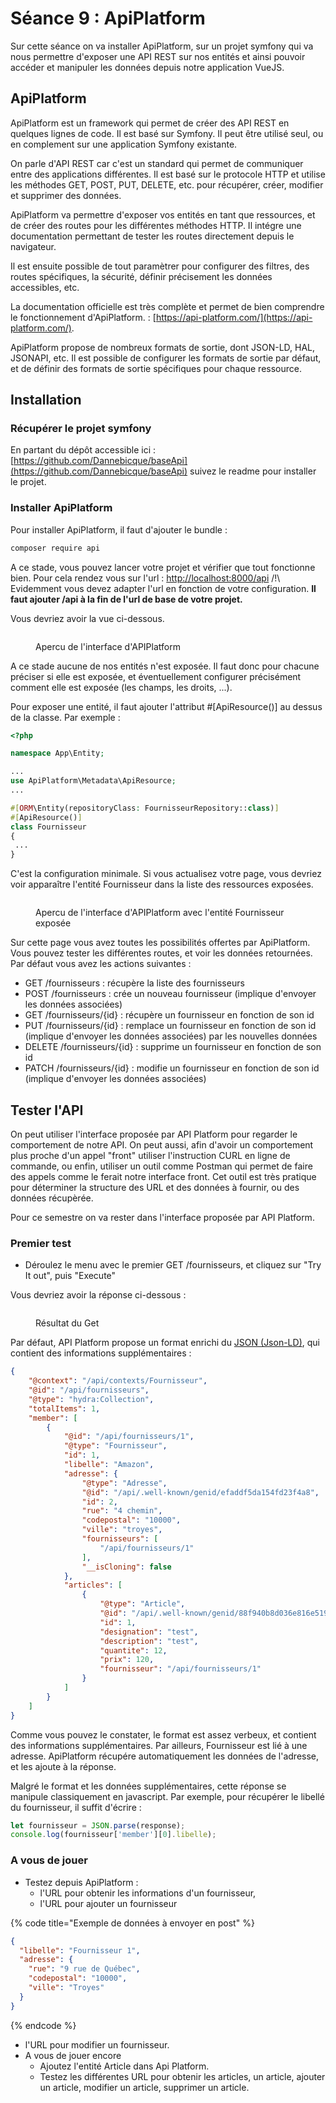 # Séance 9 : ApiPlatform

Sur cette séance on va installer ApiPlatform, sur un projet symfony qui va nous permettre d'exposer une API REST sur nos entités et ainsi pouvoir accéder et manipuler les données depuis notre application VueJS.

## ApiPlatform

ApiPlatform est un framework qui permet de créer des API REST en quelques lignes de code. Il est basé sur Symfony. Il peut être utilisé seul, ou en complement sur une application Symfony existante.

On parle d'API REST car c'est un standard qui permet de communiquer entre des applications différentes. Il est basé sur le protocole HTTP et utilise les méthodes GET, POST, PUT, DELETE, etc. pour récupérer, créer, modifier et supprimer des données.

ApiPlatform va permettre d'exposer vos entités en tant que ressources, et de créer des routes pour les différentes méthodes HTTP. Il intégre une documentation permettant de tester les routes directement depuis le navigateur.

Il est ensuite possible de tout paramètrer pour configurer des filtres, des routes spécifiques, la sécurité, définir précisement les données accessibles, etc.

La documentation officielle est très complète et permet de bien comprendre le fonctionnement d'ApiPlatform. : [https://api-platform.com/](https://api-platform.com/).

ApiPlatform propose de nombreux formats de sortie, dont JSON-LD, HAL, JSONAPI, etc. Il est possible de configurer les formats de sortie par défaut, et de définir des formats de sortie spécifiques pour chaque ressource.

## Installation

### Récupérer le projet symfony

En partant du dépôt accessible ici : [https://github.com/Dannebicque/baseApi](https://github.com/Dannebicque/baseApi) suivez le readme pour installer le projet.

### Installer ApiPlatform

Pour installer ApiPlatform, il faut d'ajouter le bundle :

```bash
composer require api
```

A ce stade, vous pouvez lancer votre projet et vérifier que tout fonctionne bien. Pour cela rendez vous sur l'url : [http://localhost:8000/api](http://localhost:8000/api) /!\ Evidemment vous devez adapter l'url en fonction de votre configuration. **Il faut ajouter /api à la fin de l'url de base de votre projet.**

Vous devriez avoir la vue ci-dessous.

<figure><img src="../.gitbook/assets/api1.png" alt=""><figcaption><p>Apercu de l'interface d'APIPlatform</p></figcaption></figure>

A ce stade aucune de nos entités n'est exposée. Il faut donc pour chacune préciser si elle est exposée, et éventuellement configurer précisément comment elle est exposée (les champs, les droits, ...).

Pour exposer une entité, il faut ajouter l'attribut #\[ApiResource()] au dessus de la classe. Par exemple :

```php
<?php

namespace App\Entity;

...
use ApiPlatform\Metadata\ApiResource;
...

#[ORM\Entity(repositoryClass: FournisseurRepository::class)]
#[ApiResource()]
class Fournisseur
{
 ...
}
```

C'est la configuration minimale. Si vous actualisez votre page, vous devriez voir apparaître l'entité Fournisseur dans la liste des ressources exposées.

<figure><img src="../.gitbook/assets/api2.png" alt=""><figcaption><p>Apercu de l'interface d'APIPlatform avec l'entité Fournisseur exposée</p></figcaption></figure>

Sur cette page vous avez toutes les possibilités offertes par ApiPlatform. Vous pouvez tester les différentes routes, et voir les données retournées. Par défaut vous avez les actions suivantes :

* GET /fournisseurs : récupère la liste des fournisseurs
* POST /fournisseurs : crée un nouveau fournisseur (implique d'envoyer les données associées)
* GET /fournisseurs/{id} : récupère un fournisseur en fonction de son id
* PUT /fournisseurs/{id} : remplace un fournisseur en fonction de son id (implique d'envoyer les données associées) par les nouvelles données
* DELETE /fournisseurs/{id} : supprime un fournisseur en fonction de son id
* PATCH /fournisseurs/{id} : modifie un fournisseur en fonction de son id (implique d'envoyer les données associées)

## Tester l'API

On peut utiliser l'interface proposée par API Platform pour regarder le comportement de notre API. On peut aussi, afin d'avoir un comportement plus proche d'un appel "front" utiliser l'instruction CURL en ligne de commande, ou enfin, utiliser un outil comme Postman qui permet de faire des appels comme le ferait notre interface front. Cet outil est très pratique pour déterminer la structure des URL et des données à fournir, ou des données récupèrée.

Pour ce semestre on va rester dans l'interface proposée par API Platform.

### Premier test

* Déroulez le menu avec le premier GET /fournisseurs, et cliquez sur "Try It out", puis "Execute"

Vous devriez avoir la réponse ci-dessous :

<figure><img src="../.gitbook/assets/api3.png" alt=""><figcaption><p>Résultat du Get</p></figcaption></figure>

Par défaut, API Platform propose un format enrichi du [JSON (Json-LD)](https://fr.wikipedia.org/wiki/JSON-LD), qui contient des informations supplémentaires :

```json
{
    "@context": "/api/contexts/Fournisseur",
    "@id": "/api/fournisseurs",
    "@type": "hydra:Collection",
    "totalItems": 1,
    "member": [
        {
            "@id": "/api/fournisseurs/1",
            "@type": "Fournisseur",
            "id": 1,
            "libelle": "Amazon",
            "adresse": {
                "@type": "Adresse",
                "@id": "/api/.well-known/genid/efaddf5da154fd23f4a8",
                "id": 2,
                "rue": "4 chemin",
                "codepostal": "10000",
                "ville": "troyes",
                "fournisseurs": [
                    "/api/fournisseurs/1"
                ],
                "__isCloning": false
            },
            "articles": [
                {
                    "@type": "Article",
                    "@id": "/api/.well-known/genid/88f940b8d036e816e519",
                    "id": 1,
                    "designation": "test",
                    "description": "test",
                    "quantite": 12,
                    "prix": 120,
                    "fournisseur": "/api/fournisseurs/1"
                }
            ]
        }
    ]
}
```

Comme vous pouvez le constater, le format est assez verbeux, et contient des informations supplémentaires. Par ailleurs, Fournisseur est lié à une adresse. ApiPlatform récupére automatiquement les données de l'adresse, et les ajoute à la réponse.

Malgré le format et les données supplémentaires, cette réponse se manipule classiquement en javascript. Par exemple, pour récupérer le libellé du fournisseur, il suffit d'écrire :

```javascript
let fournisseur = JSON.parse(response);
console.log(fournisseur['member'][0].libelle);
```

### A vous de jouer

* Testez depuis ApiPlatform :
  * l'URL pour obtenir les informations d'un fournisseur,
  * l'URL pour ajouter un fournisseur



{% code title="Exemple de données à envoyer en post" %}
```json
{
  "libelle": "Fournisseur 1",
  "adresse": {
    "rue": "9 rue de Québec",
    "codepostal": "10000",
    "ville": "Troyes"
  }
}
```
{% endcode %}

* l'URL pour modifier un fournisseur.
* A vous de jouer encore
  * Ajoutez l'entité Article dans Api Platform.
  * Testez les différentes URL pour obtenir les articles, un article, ajouter un article, modifier un article, supprimer un article.
